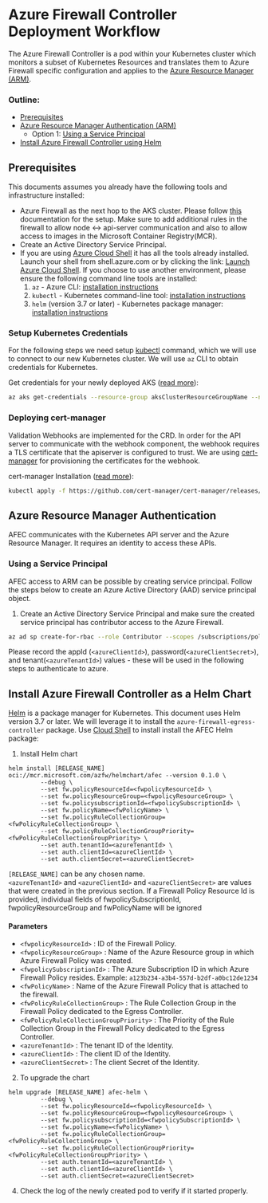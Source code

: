 # Azure Firewall Controller Deployment Workflow

The Azure Firewall Controller is a pod within your Kubernetes cluster which monitors a subset of Kubernetes Resources and translates them to Azure Firewall specific configuration and applies to the  [Azure Resource Manager (ARM)](https://docs.microsoft.com/en-us/azure/azure-resource-manager/resource-group-overview).

### Outline:
- [Prerequisites](#prerequisites)
- [Azure Resource Manager Authentication (ARM)](#azure-resource-manager-authentication)
    - Option 1: [Using a Service Principal](#using-a-service-principal)
- [Install Azure Firewall Controller using Helm](#install-azure-firewall-controller-as-a-helm-chart)

## Prerequisites
This documents assumes you already have the following tools and infrastructure installed:  
- Azure Firewall as the next hop to the AKS cluster. Please follow [this](https://learn.microsoft.com/en-us/azure/aks/limit-egress-traffic) documentation for the setup. Make sure to add additional rules in the firewall to allow node <-> api-server communication and also to allow access to images in the Microsoft Container Registry(MCR).  
- Create an Active Directory Service Principal.  
- If you are using [Azure Cloud Shell](https://shell.azure.com/) it has all the tools already installed. Launch your shell from shell.azure.com or by clicking the link: [Launch Azure Cloud Shell](https://shell.azure.com). If you choose to use another environment, please ensure the following command line tools are installed:  
  1. `az` - Azure CLI: [installation instructions](https://docs.microsoft.com/en-us/cli/azure/install-azure-cli?view=azure-cli-latest)  
  2. `kubectl` - Kubernetes command-line tool: [installation instructions](https://kubernetes.io/docs/tasks/tools/install-kubectl)  
  3. `helm` (version 3.7 or later) - Kubernetes package manager: [installation instructions](https://github.com/helm/helm/releases/latest)  

### Setup Kubernetes Credentials

For the following steps we need setup [kubectl](https://kubectl.docs.kubernetes.io/) command,
which we will use to connect to our new Kubernetes cluster. We will use `az` CLI to obtain credentials for Kubernetes.  

Get credentials for your newly deployed AKS ([read more](https://docs.microsoft.com/en-us/azure/aks/kubernetes-walkthrough#connect-to-the-cluster)):

```bash
az aks get-credentials --resource-group aksClusterResourceGroupName --name aksClusterName
```

### Deploying cert-manager
Validation Webhooks are implemented for the CRD. In order for the API server to communicate with the webhook component, the webhook requires a TLS certificate that the apiserver is configured to trust. We are using [cert-manager](https://github.com/cert-manager/cert-manager) for provisioning the certificates for the webhook.

cert-manager Installation ([read more](https://cert-manager.io/docs/installation/)):

```bash
kubectl apply -f https://github.com/cert-manager/cert-manager/releases/download/v1.11.0/cert-manager.yaml
```

## Azure Resource Manager Authentication

AFEC communicates with the Kubernetes API server and the Azure Resource Manager. It requires an identity to access
these APIs.

### Using a Service Principal
AFEC access to ARM can be possible by creating service principal. Follow the steps below to create an Azure Active Directory (AAD) service principal object.

  1. Create an Active Directory Service Principal and make sure the created service principal has contributor access to the Azure Firewall.

  ```bash
  az ad sp create-for-rbac --role Contributor --scopes /subscriptions/policysubscriptionId
  ```

  Please record the appId (`<azureClientId>`), password(`<azureClientSecret>`), and tenant(`<azureTenantId>`) values - these will be used in the following steps to authenticate to azure.

## Install Azure Firewall Controller as a Helm Chart
[Helm](https://docs.microsoft.com/en-us/azure/aks/kubernetes-helm) is a package manager for
Kubernetes. This document uses Helm version 3.7 or later. We will leverage it to install the `azure-firewall-egress-controller` package.
Use [Cloud Shell](https://shell.azure.com/) to install install the AFEC Helm package:

1. Install Helm chart

```console
helm install [RELEASE_NAME] oci://mcr.microsoft.com/azfw/helmchart/afec --version 0.1.0 \
         --debug \
         --set fw.policyResourceId=<fwpolicyResourceId> \
         --set fw.policyResourceGroup=<fwpolicyResourceGroup> \
         --set fw.policysubscriptionId=<fwpolicySubscriptionId> \
         --set fw.policyName=<fwPolicyName> \
         --set fw.policyRuleCollectionGroup=<fwPolicyRuleCollectionGroup> \
         --set fw.policyRuleCollectionGroupPriority=<fwPolicyRuleCollectionGroupPriority> \
         --set auth.tenantId=<azureTenantId> \
         --set auth.clientId=<azureClientId> \
         --set auth.clientSecret=<azureClientSecret>
```
`[RELEASE_NAME]` can be any chosen name.<br>
`<azureTenantId>` and `<azureClientId>` and `<azureClientSecret>` are values that were created in the previous section.
If a Firewall Policy Resource Id is provided, individual fields of fwpolicySubscriptionId, fwpolicyResourceGroup and fwPolicyName will be ignored

#### Parameters
- `<fwpolicyResourceId>` : ID of the Firewall Policy.
- `<fwpolicyResourceGroup>` : Name of the Azure Resource group in which Azure Firewall Policy was created.
- `<fwpolicySubscriptionId>` : The Azure Subscription ID in which Azure Firewall Policy resides. Example: `a123b234-a3b4-557d-b2df-a0bc12de1234`
- `<fwPolicyName>` : Name of the Azure Firewall Policy that is attached to the firewall.
- `<fwPolicyRuleCollectionGroup>` : The Rule Collection Group in the Firewall Policy dedicated to the Egress Controller.
- `<fwPolicyRuleCollectionGroupPriority>` : The Priority of the Rule Collection Group in the Firewall Policy dedicated to the Egress Controller.
- `<azureTenantId>` : The tenant ID of the Identity.
- `<azureClientId>` : The client ID of the Identity.
- `<azureClientSecret>` : The client Secret of the Identity.


2. To upgrade the chart

```console
helm upgrade [RELEASE_NAME] afec-helm \
         --debug \
         --set fw.policyResourceId=<fwpolicyResourceId> \
         --set fw.policyResourceGroup=<fwpolicyResourceGroup> \
         --set fw.policysubscriptionId=<fwpolicySubscriptionId> \
         --set fw.policyName=<fwPolicyName> \
         --set fw.policyRuleCollectionGroup=<fwPolicyRuleCollectionGroup> \
         --set fw.policyRuleCollectionGroupPriority=<fwPolicyRuleCollectionGroupPriority> \
         --set auth.tenantId=<azureTenantId> \
         --set auth.clientId=<azureClientId> \
         --set auth.clientSecret=<azureClientSecret>
```

4. Check the log of the newly created pod to verify if it started properly.
